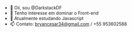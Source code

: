 - 👋 Oii, sou @DarkstackDF
- 👀 Tenho interesse em dominar o Front-end
- 🌱 Atualmente estudando Javascript
- 📫 Contato: bryancesar34@gmail.com / +55 953602588
